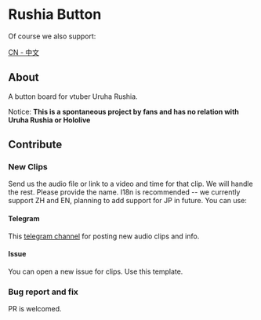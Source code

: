 # Rushia Button

Of course we also support:

[CN - 中文](https://github.com/Rushia-cn/Rushia-button)
## About 
A button board for vtuber Uruha Rushia.

Notice: **This is a spontaneous project by fans and has no relation with Uruha Rushia or Hololive**

## Contribute
### New Clips
Send us the audio file or link to a video and time for that clip. We will handle the rest. Please provide the name. I18n is recommended -- we currently support ZH and EN, planning to add support for JP in future. You can use:
#### Telegram
This [telegram channel](https://t.me/rushiamajikawaii) for posting new audio clips and info. 

#### Issue
You can open a new issue for clips. Use this template.

### Bug report and fix
PR is welcomed.